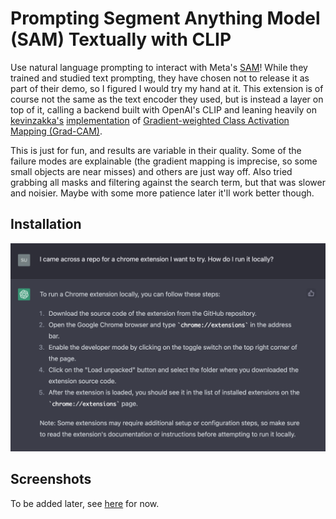 # Prompting Segment Anything Model (SAM) Textually with CLIP
Use natural language prompting to interact with Meta's [SAM](https://segment-anything.com)! While they trained and studied text prompting, they have chosen not to release it as part of their demo, so I figured I would try my hand at it. This extension is of course not the same as the text encoder they used, but is instead a layer on top of it, calling a backend built with OpenAI's CLIP and leaning heavily on [kevinzakka's](https://github.com/kevinzakka) [implementation](https://colab.research.google.com/github/kevinzakka/clip_playground/blob/main/CLIP_GradCAM_Visualization.ipynb) of [Gradient-weighted Class Activation Mapping (Grad-CAM)](https://arxiv.org/abs/1610.02391).

This is just for fun, and results are variable in their quality. Some of the failure modes are explainable (the gradient mapping is imprecise, so some small objects are near misses) and others are just way off. Also tried grabbing all masks and filtering against the search term, but that was slower and noisier. Maybe with some more patience later it'll work better though.

## Installation
![Installation instructions from ChatGPT](img/installation_chatgpt.png?raw=true "Installation instructions")

## Screenshots
To be added later, see [here](https://twitter.com/SuvanshSanjeev/status/1644336502657384451?s=20) for now.
